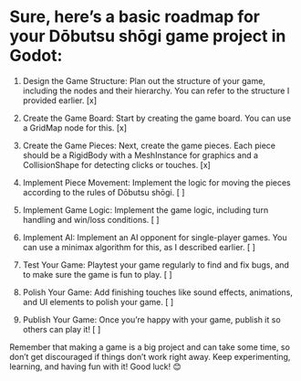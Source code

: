 # Sure, here’s a basic roadmap for your Dōbutsu shōgi game project in Godot:


1. Design the Game Structure: Plan out the structure of your game, including the nodes and their hierarchy. You can refer to the structure I provided earlier. [x]

2. Create the Game Board: Start by creating the game board. You can use a GridMap node for this. [x]

3. Create the Game Pieces: Next, create the game pieces. Each piece should be a RigidBody with a MeshInstance for graphics and a CollisionShape for detecting clicks or touches. [x]

4. Implement Piece Movement: Implement the logic for moving the pieces according to the rules of Dōbutsu shōgi. [ ]

5. Implement Game Logic: Implement the game logic, including turn handling and win/loss conditions. [ ]

6. Implement AI: Implement an AI opponent for single-player games. You can use a minimax algorithm for this, as I described earlier. [ ]

7. Test Your Game: Playtest your game regularly to find and fix bugs, and to make sure the game is fun to play. [ ]

8. Polish Your Game: Add finishing touches like sound effects, animations, and UI elements to polish your game. [ ]

9. Publish Your Game: Once you’re happy with your game, publish it so others can play it! [ ]

Remember that making a game is a big project and can take some time, so don’t get discouraged if things don’t work right away. Keep experimenting, learning, and having fun with it! Good luck! 😊

